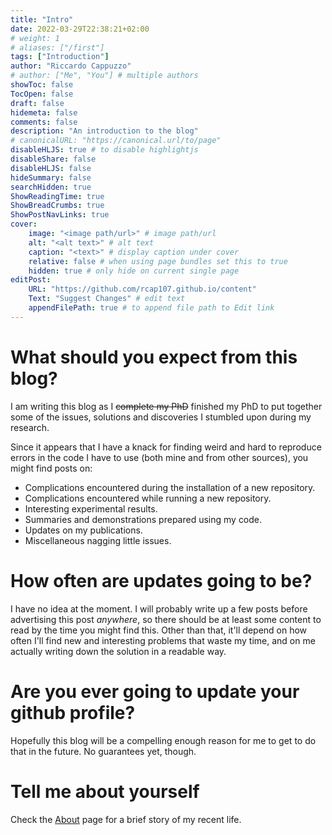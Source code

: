 ```yaml
---
title: "Intro"
date: 2022-03-29T22:38:21+02:00
# weight: 1
# aliases: ["/first"]
tags: ["Introduction"]
author: "Riccardo Cappuzzo"
# author: ["Me", "You"] # multiple authors
showToc: false
TocOpen: false
draft: false
hidemeta: false
comments: false
description: "An introduction to the blog"
# canonicalURL: "https://canonical.url/to/page"
disableHLJS: true # to disable highlightjs
disableShare: false
disableHLJS: false
hideSummary: false
searchHidden: true
ShowReadingTime: true
ShowBreadCrumbs: true
ShowPostNavLinks: true
cover:
    image: "<image path/url>" # image path/url
    alt: "<alt text>" # alt text
    caption: "<text>" # display caption under cover
    relative: false # when using page bundles set this to true
    hidden: true # only hide on current single page
editPost:
    URL: "https://github.com/rcap107.github.io/content"
    Text: "Suggest Changes" # edit text
    appendFilePath: true # to append file path to Edit link
---
```



# What should you expect from this blog?
I am writing this blog as I ~~complete my PhD~~ finished my PhD to put together
some of the issues, solutions and discoveries I stumbled upon during my research.

Since it appears that I have a knack for finding weird and hard to reproduce
errors in the code I have to use (both mine and from other sources), you might
find posts on:
* Complications encountered during the installation of a new repository.
* Complications encountered while running a new repository.
* Interesting experimental results.
* Summaries and demonstrations prepared using my code.
* Updates on my publications.
* Miscellaneous nagging little issues.

# How often are updates going to be?
I have no idea at the moment. I will probably write up a few posts before
advertising this post *anywhere*, so there should be at least some content to
read by the time you might find this. Other than that, it'll depend on how often
I'll find new and interesting problems that waste my time, and on me actually
writing down the solution in a readable way.

# Are you ever going to update your github profile?
Hopefully this blog will be a compelling enough reason for me to get to do that
in the future. No guarantees yet, though.

# Tell me about yourself
Check the [About](/posts/about-me) page for a brief story of my recent life.
